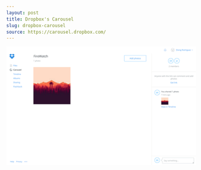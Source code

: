 ```yaml
---
layout: post
title: Dropbox's Carousel
slug: dropbox-carousel
source: https://carousel.dropbox.com/
---
```


<img src="/screenshots/dropbox-carousel.png" alt="Dropbox's Carousel">
